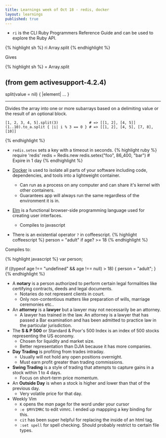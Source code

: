 ```yaml
---
title: Learnings week of Oct 18 - redis, docker
layout: learnings
published: true
---
```

* `ri` is the CLI Ruby Programmers Reference Guide and can be used to explore the Ruby API.

{% highlight sh %}
ri Array.split
{% endhighlight %}

Gives

{% highlight sh %}
= Array.split

(from gem activesupport-4.2.4)
------------------------------------------------------------------------------
  split(value = nil) { |element| ... }

  ------------------------------------------------------------------------------

  Divides the array into one or more subarrays based on a delimiting value or
  the result of an optional block.

    [1, 2, 3, 4, 5].split(3)              # => [[1, 2], [4, 5]]
    (1..10).to_a.split { |i| i % 3 == 0 } # => [[1, 2], [4, 5], [7, 8], [10]]

{% endhighlight %}

* `redis.setex` sets a key with a timeout in seconds.
{% highlight ruby %}
require 'redis'
redis = Redis.new
redis.setex("foo", 86_400, "bar") # Expire in 1 day
{% endhighlight %}

* [Docker](https://www.docker.com/) is used to isolate all parts of your software including code, dependencies, and tools into a lightweight container.
  * Can run as a process on any computer and can share it's kernel with other containers.
  * Guarantees app will always run the same regardless of the environment it is in.
* [Elm](http://elm-lang.org/) is a functional browser-side programming language used for creating user interfaces.
  * Compiles to javascript
* There is an existential operator `?` in coffeescript.
{% highlight coffeescript %}
person = "adult" if age? >= 18
{% endhighlight %}

Compiles to:

{% highlight javascript %}
var person;

if ((typeof age !== "undefined" && age !== null) > 18) {
  person = "adult";
}
{% endhighlight %}

* A **notary** is a person authorized to perform certain legal formalities like certifying contracts, deeds and legal documents.
  * Notaries do not represent clients in court.
  * Only non-contentious matters like preparation of wills, marriage ceremonies etc..
* An **attorney** is a **lawyer** but a lawyer may not necessarily be an attorney.
  * A lawyer has trained in the law. An attorney is a lawyer that has passed a Bar examination and has been admitted to practice law in the particular jurisdiction.
* The **S & P 500** or Standard & Poor's 500 Index is an index of 500 stocks representing the US economy.
  * Chosen for liquidity and market size.
  * Better representation than DJIA because it has more companies.
* **Day Trading** is profiting from trades intraday.
  * Usually will not hold any open positions overnight.
  * Must earn profit greater than trading commissions.
* **Swing Trading** is a style of trading that attempts to capture gains in a stock within 1 to 4 days.
  * Focus on short-term price momentum.
* An **Outside Day** is when a stock is higher and lower than that of the previous day.
  * Very volatile price for that day.
* Weekly Vim
  * `K` opens the *man* page for the word under your cursor
  * `:e $MYVIMRC` to edit vimrc. I ended up mappping a key binding for this.
  * `cit` has been super helpful for replacing the inside of an html tag.
  * `:set spell` for spell checking. Should probably restrict to certain file types.
